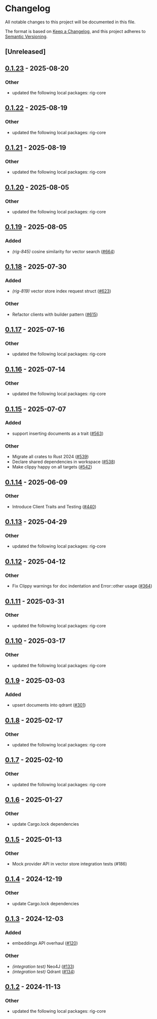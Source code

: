 # Changelog

All notable changes to this project will be documented in this file.

The format is based on [Keep a Changelog](https://keepachangelog.com/en/1.0.0/),
and this project adheres to [Semantic Versioning](https://semver.org/spec/v2.0.0.html).

## [Unreleased]

## [0.1.23](https://github.com/0xPlaygrounds/rig/compare/rig-qdrant-v0.1.22...rig-qdrant-v0.1.23) - 2025-08-20

### Other

- updated the following local packages: rig-core

## [0.1.22](https://github.com/0xPlaygrounds/rig/compare/rig-qdrant-v0.1.21...rig-qdrant-v0.1.22) - 2025-08-19

### Other

- updated the following local packages: rig-core

## [0.1.21](https://github.com/0xPlaygrounds/rig/compare/rig-qdrant-v0.1.20...rig-qdrant-v0.1.21) - 2025-08-19

### Other

- updated the following local packages: rig-core

## [0.1.20](https://github.com/0xPlaygrounds/rig/compare/rig-qdrant-v0.1.19...rig-qdrant-v0.1.20) - 2025-08-05

### Other

- updated the following local packages: rig-core

## [0.1.19](https://github.com/0xPlaygrounds/rig/compare/rig-qdrant-v0.1.18...rig-qdrant-v0.1.19) - 2025-08-05

### Added

- *(rig-845)* cosine similarity for vector search ([#664](https://github.com/0xPlaygrounds/rig/pull/664))

## [0.1.18](https://github.com/0xPlaygrounds/rig/compare/rig-qdrant-v0.1.17...rig-qdrant-v0.1.18) - 2025-07-30

### Added

- *(rig-819)* vector store index request struct ([#623](https://github.com/0xPlaygrounds/rig/pull/623))

### Other

- Refactor clients with builder pattern ([#615](https://github.com/0xPlaygrounds/rig/pull/615))

## [0.1.17](https://github.com/0xPlaygrounds/rig/compare/rig-qdrant-v0.1.16...rig-qdrant-v0.1.17) - 2025-07-16

### Other

- updated the following local packages: rig-core

## [0.1.16](https://github.com/0xPlaygrounds/rig/compare/rig-qdrant-v0.1.15...rig-qdrant-v0.1.16) - 2025-07-14

### Other

- updated the following local packages: rig-core

## [0.1.15](https://github.com/0xPlaygrounds/rig/compare/rig-qdrant-v0.1.14...rig-qdrant-v0.1.15) - 2025-07-07

### Added

- support inserting documents as a trait ([#563](https://github.com/0xPlaygrounds/rig/pull/563))

### Other

- Migrate all crates to Rust 2024 ([#539](https://github.com/0xPlaygrounds/rig/pull/539))
- Declare shared dependencies in workspace ([#538](https://github.com/0xPlaygrounds/rig/pull/538))
- Make clippy happy on all targets ([#542](https://github.com/0xPlaygrounds/rig/pull/542))

## [0.1.14](https://github.com/0xPlaygrounds/rig/compare/rig-qdrant-v0.1.13...rig-qdrant-v0.1.14) - 2025-06-09

### Other

- Introduce Client Traits and Testing ([#440](https://github.com/0xPlaygrounds/rig/pull/440))

## [0.1.13](https://github.com/0xPlaygrounds/rig/compare/rig-qdrant-v0.1.12...rig-qdrant-v0.1.13) - 2025-04-29

### Other

- updated the following local packages: rig-core

## [0.1.12](https://github.com/0xPlaygrounds/rig/compare/rig-qdrant-v0.1.11...rig-qdrant-v0.1.12) - 2025-04-12

### Other

- Fix Clippy warnings for doc indentation and Error::other usage ([#364](https://github.com/0xPlaygrounds/rig/pull/364))

## [0.1.11](https://github.com/0xPlaygrounds/rig/compare/rig-qdrant-v0.1.10...rig-qdrant-v0.1.11) - 2025-03-31

### Other

- updated the following local packages: rig-core

## [0.1.10](https://github.com/0xPlaygrounds/rig/compare/rig-qdrant-v0.1.9...rig-qdrant-v0.1.10) - 2025-03-17

### Other

- updated the following local packages: rig-core

## [0.1.9](https://github.com/0xPlaygrounds/rig/compare/rig-qdrant-v0.1.8...rig-qdrant-v0.1.9) - 2025-03-03

### Added

- upsert documents into qdrant ([#301](https://github.com/0xPlaygrounds/rig/pull/301))

## [0.1.8](https://github.com/0xPlaygrounds/rig/compare/rig-qdrant-v0.1.7...rig-qdrant-v0.1.8) - 2025-02-17

### Other

- updated the following local packages: rig-core

## [0.1.7](https://github.com/0xPlaygrounds/rig/compare/rig-qdrant-v0.1.6...rig-qdrant-v0.1.7) - 2025-02-10

### Other

- updated the following local packages: rig-core

## [0.1.6](https://github.com/0xPlaygrounds/rig/compare/rig-qdrant-v0.1.5...rig-qdrant-v0.1.6) - 2025-01-27

### Other

- update Cargo.lock dependencies

## [0.1.5](https://github.com/0xPlaygrounds/rig/compare/rig-qdrant-v0.1.4...rig-qdrant-v0.1.5) - 2025-01-13

### Other

- Mock provider API in vector store integration tests (#186)

## [0.1.4](https://github.com/0xPlaygrounds/rig/compare/rig-qdrant-v0.1.3...rig-qdrant-v0.1.4) - 2024-12-19

### Other

- update Cargo.lock dependencies

## [0.1.3](https://github.com/0xPlaygrounds/rig/compare/rig-qdrant-v0.1.2...rig-qdrant-v0.1.3) - 2024-12-03

### Added

- embeddings API overhaul ([#120](https://github.com/0xPlaygrounds/rig/pull/120))

### Other

- *(integration test)* Neo4J ([#133](https://github.com/0xPlaygrounds/rig/pull/133))
- *(integration test)* Qdrant ([#134](https://github.com/0xPlaygrounds/rig/pull/134))

## [0.1.2](https://github.com/0xPlaygrounds/rig/compare/rig-qdrant-v0.1.1...rig-qdrant-v0.1.2) - 2024-11-13

### Other

- updated the following local packages: rig-core
